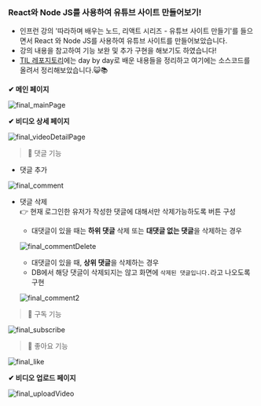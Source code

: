 ### React와 Node JS를 사용하여 유튜브 사이트 만들어보기!
- 인프런 강의 '따라하며 배우는 노드, 리액트 시리즈 - 유튜브 사이트 만들기'를 들으면서 React 와 Node JS를 사용하여 유튜브 사이트를 만들어보았습니다.
- 강의 내용을 참고하여 기능 보완 및 추가 구현을 해보기도 하였습니다!
- [TIL 레포지토리](https://github.com/jaeyooon/TIL/tree/main/React%2BNodeJS)에는 day by day로 배운 내용들을 정리하고 여기에는 소스코드를 올려서 정리해보았습니다.😺📚

**✔ 메인 페이지**

![final_mainPage](https://github.com/jaeyooon/TIL/assets/111714371/19b2195f-5fe4-49e0-a2f3-603ec3c8b0db)

**✔ 비디오 상세 페이지**

![final_videoDetailPage](https://github.com/jaeyooon/TIL/assets/111714371/aa0f328e-6032-49f1-9e82-264722f769a6)  

> 📌 댓글 기능
- 댓글 추가

![final_comment](https://github.com/jaeyooon/TIL/assets/111714371/b4836312-2bef-48c1-b368-4c80365c25f2)

- 댓글 삭제  
👉 현재 로그인한 유저가 작성한 댓글에 대해서만 삭제가능하도록 버튼 구성

  - 대댓글이 있을 때는 **하위 댓글** 삭제 또는 **대댓글 없는 댓글**을 삭제하는 경우

  ![final_commentDelete](https://github.com/jaeyooon/TIL/assets/111714371/361d81b8-f57d-4f69-9209-d78b3e7423bb)
  
  - 대댓글이 있을 때, **상위 댓글**을 삭제하는 경우
  - DB에서 해당 댓글이 삭제되지는 않고 화면에 `삭제된 댓글입니다.`라고 나오도록 구현

  ![final_comment2](https://github.com/jaeyooon/jaeyooon/assets/111714371/9910f752-2bf5-4be3-977f-ae0e7f7ceb2b)

> 📌 구독 기능

![final_subscribe](https://github.com/jaeyooon/TIL/assets/111714371/86fe5dc9-2b89-4939-ac57-a8a67420c531)

> 📌 좋아요 기능

![final_like](https://github.com/jaeyooon/TIL/assets/111714371/bfe82628-cdf1-475a-997e-6382391f953d)

**✔ 비디오 업로드 페이지**

![final_uploadVideo](https://github.com/jaeyooon/TIL/assets/111714371/d9f3549f-8db9-410c-aabf-48f2110af536)
